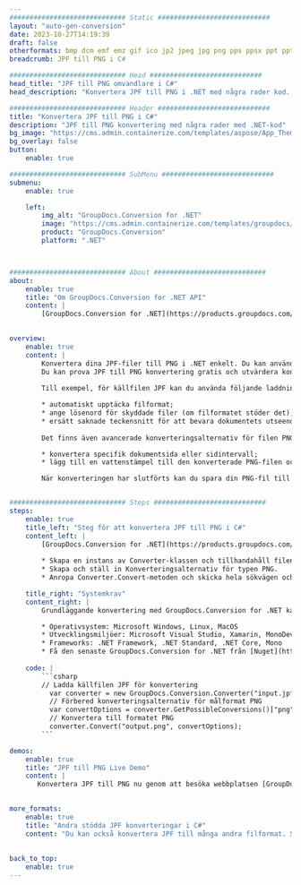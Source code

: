 ```yaml
---
############################# Static ############################
layout: "auto-gen-conversion"
date: 2023-10-27T14:19:39
draft: false
otherformats: bmp dcm emf emz gif ico jp2 jpeg jpg png pps ppsx ppt pptx psb psd svg svgz tga tif tiff webp wmf wmz
breadcrumb: JPF till PNG i C#

############################# Head ############################
head_title: "JPF till PNG omvandlare i C#"
head_description: "Konvertera JPF till PNG i .NET med några rader kod. Använd GroupDocs Document Conversion API för att konvertera över 160 filformat."

############################# Header ############################
title: "Konvertera JPF till PNG i C#"
description: "JPF till PNG konvertering med några rader med .NET-kod"
bg_image: "https://cms.admin.containerize.com/templates/aspose/App_Themes/V3/images/bg/header1.png"
bg_overlay: false
button:
    enable: true

############################# SubMenu ############################
submenu:
    enable: true

    left:
        img_alt: "GroupDocs.Conversion for .NET"
        image: "https://cms.admin.containerize.com/templates/groupdocs/images/product-logos/90x90-noborder/groupdocs-conversion-net.png"
        product: "GroupDocs.Conversion"
        platform: ".NET"



############################# About ############################
about:
    enable: true
    title: "Om GroupDocs.Conversion for .NET API"
    content: |
        [GroupDocs.Conversion for .NET](https://products.groupdocs.com/conversion/net/) kan användas för att konvertera Microsoft Word, Excel, PowerPoint, PDF, Visio och andra format. GroupDocs.Conversion är ett fristående API som är lämpligt för back-end och interna system där hög prestanda krävs. Det beror inte på någon programvara som Microsoft eller Open Office.
    

overview:
    enable: true
    content: |
        Konvertera dina JPF-filer till PNG i .NET enkelt. Du kan använda bara ett par C# kodrader i valfri plattform som du vill, som - Windows, Linux, macOS.
        Du kan prova JPF till PNG konvertering gratis och utvärdera konverteringsresultatens kvalitet. Tillsammans med enkla filkonverteringsscenarier kan du prova mer avancerade alternativ för att ladda källfilen JPF och för att spara resultatet PNG. 
        
        Till exempel, för källfilen JPF kan du använda följande laddningsalternativ:

        * automatiskt upptäcka filformat;
        * ange lösenord för skyddade filer (om filformatet stöder det);
        * ersätt saknade teckensnitt för att bevara dokumentets utseende.
        
        Det finns även avancerade konverteringsalternativ för filen PNG:

        * konvertera specifik dokumentsida eller sidintervall;
        * lägg till en vattenstämpel till den konverterade PNG-filen och många fler.

        När konverteringen har slutförts kan du spara din PNG-fil till den lokala filsökvägen eller någon tredje parts lagring som FTP, Amazon S3, Google Drive, Dropbox etc. Observera - för att konvertera JPF till {{ TO}} det finns inget behov av någon ytterligare programvara installerad - som MS Office, Open Office, Adobe Acrobat Reader etc.


############################# Steps ############################
steps:
    enable: true
    title_left: "Steg för att konvertera JPF till PNG i C#"
    content_left: |
        [GroupDocs.Conversion for .NET](https://products.groupdocs.com/conversion/net/) gör det enkelt för utvecklare att konvertera en JPF-fil till PNG med några rader kod.
        
        * Skapa en instans av Converter-klassen och tillhandahåll filen JPF med den fullständiga sökvägen
        * Skapa och ställ in Konverteringsalternativ för typen PNG.
        * Anropa Converter.Convert-metoden och skicka hela sökvägen och formatet (PNG) som en parameter

    title_right: "Systemkrav"
    content_right: |
        Grundläggande konvertering med GroupDocs.Conversion for .NET kan göras med bara några enkla steg. Våra API:er stöds på alla större plattformar och operativsystem. Innan du kör koden nedan, se till att du har följande förutsättningar installerade på ditt system.

        * Operativsystem: Microsoft Windows, Linux, MacOS
        * Utvecklingsmiljöer: Microsoft Visual Studio, Xamarin, MonoDevelop
        * Frameworks: .NET Framework, .NET Standard, .NET Core, Mono
        * Få den senaste GroupDocs.Conversion for .NET från [Nuget](https://www.nuget.org/packages/groupdocs.conversion)
         
    code: |
        ```csharp    
        // Ladda källfilen JPF för konvertering
          var converter = new GroupDocs.Conversion.Converter("input.jpf");
          // Förbered konverteringsalternativ för målformat PNG
          var convertOptions = converter.GetPossibleConversions()["png"].ConvertOptions;
          // Konvertera till formatet PNG
          converter.Convert("output.png", convertOptions);
        ```

demos:
    enable: true
    title: "JPF till PNG Live Demo"
    content: |
       Konvertera JPF till PNG nu genom att besöka webbplatsen [GroupDocs.Conversion App](https://products.groupdocs.app/conversion/family). Onlinedemo har följande fördelar
          

more_formats:
    enable: true
    title: "Andra stödda JPF konverteringar i C#"
    content: "Du kan också konvertera JPF till många andra filformat. Se listan nedan."
       
       
back_to_top:
    enable: true
---
```

